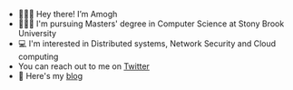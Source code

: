 - 🙋🏻‍♂️   Hey there! I’m Amogh
- 👨🏻‍🎓   I'm pursuing Masters' degree in Computer Science at Stony Brook University
- 💻   I'm interested in Distributed systems, Network Security and Cloud computing 
- You can reach out to me on [Twitter](https://twitter.com/amoghjo8)
- 📑   Here's my [blog](https://magnifico.herokuapp.com/) 
<!---
amoghj8/amoghj8 is a ✨ special ✨ repository because its `README.md` (this file) appears on your GitHub profile.
You can click the Preview link to take a look at your changes.
--->
